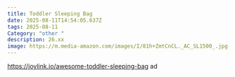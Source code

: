 ```yaml
---
title: Toddler Sleeping Bag
date: 2025-08-11T14:54:05.637Z
tags: 2025-08-11
Category: "other "
description: 26.xx
image: https://m.media-amazon.com/images/I/81h+ZmtCnCL._AC_SL1500_.jpg
---
```

https://joylink.io/awesome-toddler-sleeping-bag ad